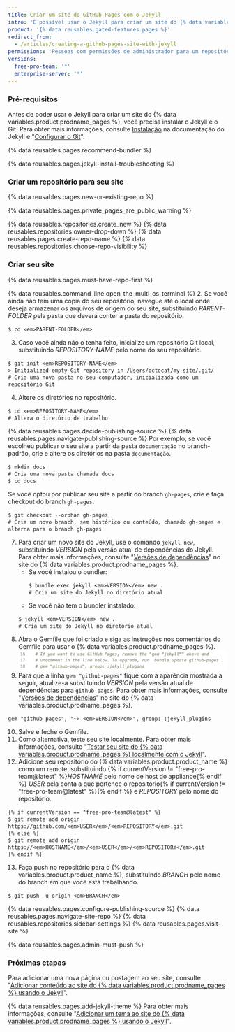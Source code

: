 ```yaml
---
title: Criar um site do GitHub Pages com o Jekyll
intro: 'É possível usar o Jekyll para criar um site do {% data variables.product.prodname_pages %} em um repositório novo ou existente.'
product: '{% data reusables.gated-features.pages %}'
redirect_from:
  - /articles/creating-a-github-pages-site-with-jekyll
permissions: 'Pessoas com permissões de administrador para um repositório podem criar um site do {% data variables.product.prodname_pages %} com o Jekyll.'
versions:
  free-pro-team: '*'
  enterprise-server: '*'
---
```


### Pré-requisitos

Antes de poder usar o Jekyll para criar um site do {% data variables.product.prodname_pages %}, você precisa instalar o Jekyll e o Git. Para obter mais informações, consulte [Instalação](https://jekyllrb.com/docs/installation/) na documentação do Jekyll e "[Configurar o Git](/articles/set-up-git)".

{% data reusables.pages.recommend-bundler %}

{% data reusables.pages.jekyll-install-troubleshooting %}

### Criar um repositório para seu site

{% data reusables.pages.new-or-existing-repo %}

{% data reusables.pages.private_pages_are_public_warning %}

{% data reusables.repositories.create_new %}
{% data reusables.repositories.owner-drop-down %}
{% data reusables.pages.create-repo-name %}
{% data reusables.repositories.choose-repo-visibility %}

### Criar seu site

{% data reusables.pages.must-have-repo-first %}

{% data reusables.command_line.open_the_multi_os_terminal %}
2. Se você ainda não tem uma cópia do seu repositório, navegue até o local onde deseja armazenar os arquivos de origem do seu site, substituindo _PARENT-FOLDER_ pela pasta que deverá conter a pasta do repositório.
  ```shell
  $ cd <em>PARENT-FOLDER</em>
  ```
3. Caso você ainda não o tenha feito, inicialize um repositório Git local, substituindo _REPOSITORY-NAME_ pelo nome do seu repositório.
  ```shell
  $ git init <em>REPOSITORY-NAME</em>
  > Initialized empty Git repository in /Users/octocat/my-site/.git/
  # Cria uma nova pasta no seu computador, inicializada como um repositório Git
  ```
  4. Altere os diretórios no repositório.
  ```shell
  $ cd <em>REPOSITORY-NAME</em>
  # Altera o diretório de trabalho
  ```
{% data reusables.pages.decide-publishing-source %}
{% data reusables.pages.navigate-publishing-source %}
  Por exemplo, se você escolheu publicar o seu site a partir da pasta `documentação` no branch-padrão, crie e altere os diretórios na pasta `documentação`.
 ```shell
 $ mkdir docs
 # Cria uma nova pasta chamada docs
 $ cd docs
 ```
 Se você optou por publicar seu site a partir do branch `gh-pages`, crie e faça checkout do branch `gh-pages`.
 ```shell
 $ git checkout --orphan gh-pages
 # Cria um novo branch, sem histórico ou conteúdo, chamado gh-pages e alterna para o branch gh-pages
 ```
 7. Para criar um novo site do Jekyll, use o comando `jekyll new`, substituindo _VERSION_ pela versão atual de dependências do Jekyll. Para obter mais informações, consulte "[Versões de dependências](https://pages.github.com/versions/)" no site do {% data variables.product.prodname_pages %}.
    - Se você instalou o bundler:
      ```shell
      $ bundle exec jekyll <em>VERSION</em> new .
      # Cria um site do Jekyll no diretório atual
      ```
    - Se você não tem o bundler instalado:
     ```shell
     $ jekyll <em>VERSION</em> new .
     # Cria um site do Jekyll no diretório atual
     ```
8. Abra o Gemfile que foi criado e siga as instruções nos comentários do Gemfile para usar o {% data variables.product.prodname_pages %}. ![Instruções para atualizar o Gemfile](/assets/images/help/pages/gemfile-instructions.png)
9. Para que a linha `gem "github-pages"` fique com a aparência mostrada a seguir, atualize-a substituindo _VERSION_ pela versão atual de dependências para `github-pages`. Para obter mais informações, consulte "[Versões de dependências](https://pages.github.com/versions/)" no site do {% data variables.product.prodname_pages %}.
```shell
gem "github-pages", "~> <em>VERSION</em>", group: :jekyll_plugins
```
10. Salve e feche o Gemfile.
11. Como alternativa, teste seu site localmente. Para obter mais informações, consulte "[Testar seu site do {% data variables.product.prodname_pages %} localmente com o Jekyll](/articles/testing-your-github-pages-site-locally-with-jekyll)".
12. Adicione seu repositório do {% data variables.product.product_name %} como um remote, substituindo {% if currentVersion != "free-pro-team@latest" %}_HOSTNAME_ pelo nome de host do appliance{% endif %} _USER_ pela conta a que pertence o repositório{% if currentVersion != "free-pro-team@latest" %}{% endif %} e _REPOSITORY_ pelo nome do repositório.
```shell
{% if currentVersion == "free-pro-team@latest" %}
$ git remote add origin https://github.com/<em>USER</em>/<em>REPOSITORY</em>.git
{% else %}
$ git remote add origin https://<em>HOSTNAME</em>/<em>USER</em>/<em>REPOSITORY</em>.git
{% endif %}
```
13. Faça push no repositório para o {% data variables.product.product_name %}, substituindo _BRANCH_ pelo nome do branch em que você está trabalhando.
   ```shell
   $ git push -u origin <em>BRANCH</em>
   ```
{% data reusables.pages.configure-publishing-source %}
{% data reusables.pages.navigate-site-repo %}
{% data reusables.repositories.sidebar-settings %}
{% data reusables.pages.visit-site %}

{% data reusables.pages.admin-must-push %}

### Próximas etapas

Para adicionar uma nova página ou postagem ao seu site, consulte "[Adicionar conteúdo ao site do {% data variables.product.prodname_pages %} usando o Jekyll](/articles/adding-content-to-your-github-pages-site-using-jekyll)".

{% data reusables.pages.add-jekyll-theme %} Para obter mais informações, consulte "[Adicionar um tema ao site do {% data variables.product.prodname_pages %} usando o Jekyll](/articles/adding-a-theme-to-your-github-pages-site-using-jekyll)".
